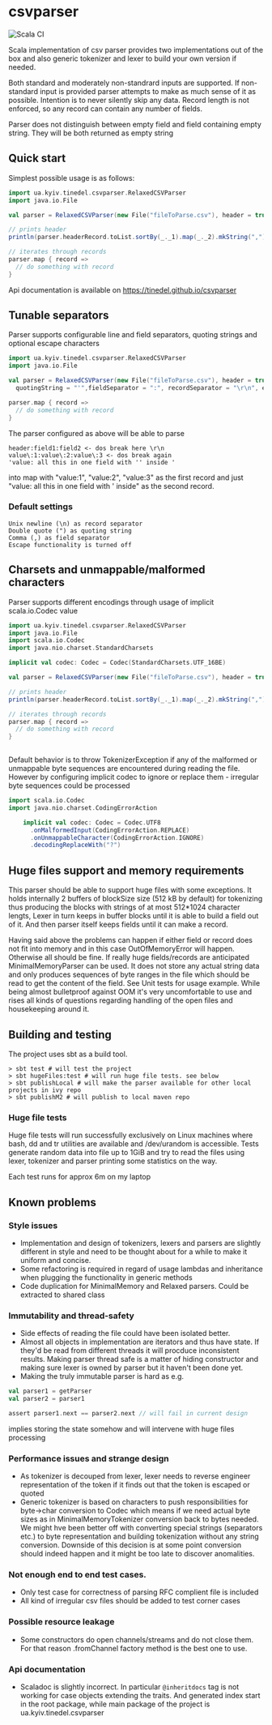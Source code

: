 # csvparser
![Scala CI](https://github.com/tinedel/csvparser/workflows/Scala%20CI/badge.svg)

Scala implementation of csv parser provides two implementations out of the box and also
generic tokenizer and lexer to build your own version if needed.

Both standard and moderately non-standrard inputs are supported. If non-standard input is
provided parser attempts to make as much sense of it as possible. Intention is to never silently 
skip any data. Record length is not enforced, so any record can contain any number of fields.

Parser does not distinguish between empty field and field containing empty string. 
They will be both returned as empty string

## Quick start

Simplest possible usage is as follows:
```scala
import ua.kyiv.tinedel.csvparser.RelaxedCSVParser
import java.io.File

val parser = RelaxedCSVParser(new File("fileToParse.csv"), header = true)

// prints header
println(parser.headerRecord.toList.sortBy(_._1).map(_._2).mkString(","))

// iterates through records
parser.map { record =>
  // do something with record
}
```

Api documentation is available on https://tinedel.github.io/csvparser

## Tunable separators

Parser supports configurable line and field separators, quoting strings and optional escape characters

```scala
import ua.kyiv.tinedel.csvparser.RelaxedCSVParser
import java.io.File

val parser = RelaxedCSVParser(new File("fileToParse.csv"), header = true,
  quotingString = "'",fieldSeparator = ":", recordSeparator = "\r\n", escapeString = Some("\\"))

parser.map { record =>
  // do something with record
}
```

The parser configured as above will be able to parse

```text
header:field1:field2 <- dos break here \r\n
value\:1:value\:2:value\:3 <- dos break again
'value: all this in one field with '' inside '
```
into map with "value:1", "value:2", "value:3" as the first record and just "value: all this in one field with ' inside"
as the second record.

### Default settings

```text
Unix newline (\n) as record separator 
Double quote (") as quoting string
Comma (,) as field separator
Escape functionality is turned off
```

## Charsets and unmappable/malformed characters

Parser supports different encodings through usage of implicit scala.io.Codec value

```scala
import ua.kyiv.tinedel.csvparser.RelaxedCSVParser
import java.io.File
import scala.io.Codec
import java.nio.charset.StandardCharsets

implicit val codec: Codec = Codec(StandardCharsets.UTF_16BE)

val parser = RelaxedCSVParser(new File("fileToParse.csv"), header = true)

// prints header
println(parser.headerRecord.toList.sortBy(_._1).map(_._2).mkString(","))

// iterates through records
parser.map { record =>
  // do something with record
}
 
```

Default behavior is to throw TokenizerException if any of the malformed or unmappable byte sequences are encountered during
reading the file. However by configuring implicit codec to ignore or replace them - irregular byte sequences could be processed

```scala
import scala.io.Codec
import java.nio.charset.CodingErrorAction

    implicit val codec: Codec = Codec.UTF8
      .onMalformedInput(CodingErrorAction.REPLACE)
      .onUnmappableCharacter(CodingErrorAction.IGNORE)
      .decodingReplaceWith("?")

``` 

## Huge files support and memory requirements
This parser should be able to support huge files with some exceptions. It holds internally 2 buffers of blockSize size 
(512 kB by default) for tokenizing thus producing the blocks with strings of at most 512*1024 character lengts, Lexer in turn
keeps in buffer blocks until it is able to  build a field out of it. And then parser itself keeps fields until it can make a record.

Having said above the problems can happen if either field or record does not fit into memory and in this case 
OutOfMemoryError will happen. Otherwise all should be fine. If really huge fields/records are anticipated MinimalMemoryParser
can be used. It does not store any actual string data and only produces sequences of byte ranges in the file which should be read
to get the content of the field. See Unit tests for usage example. While being almost bulletproof against OOM it's very 
uncomfortable to use and rises all kinds of questions regarding handling of the open files and housekeeping around it.

## Building and testing
The project uses sbt as a build tool. 
```shell script
> sbt test # will test the project
> sbt hugeFiles:test # will run huge file tests. see below
> sbt publishLocal # will make the parser available for other local projects in ivy repo
> sbt publishM2 # will publish to local maven repo
```

### Huge file tests
Huge file tests will run successfully exclusively on Linux machines where bash, dd and tr utilities are available and 
/dev/urandom is accessible.
Tests generate random data into file up to 1GiB and try to read the files using lexer, tokenizer and parser printing some
statistics on the way.

Each test runs for approx 6m on my laptop

## Known problems

### Style issues

* Implementation and design of tokenizers, lexers and parsers are slightly different in style and need to be thought about 
for a while to make it uniform and concise. 
* Some refactoring is required in regard of usage lambdas and inheritance when plugging the functionality in generic methods
* Code duplication for MinimalMemory and Relaxed parsers. Could be extracted to shared class

### Immutability and thread-safety

* Side effects of reading the file could have been isolated better. 
* Almost all objects in implementation are iterators and thus have state. If they'd be read from different threads it will procduce
inconsistent results. Making parser thread safe is a matter of hiding constructor and making sure lexer is owned by parser but it
haven't been done yet.
* Making the truly immutable parser is hard as e.g. 
```scala
val parser1 = getParser
val parser2 = parser1

assert parser1.next == parser2.next // will fail in current design
```

implies storing the state somehow and will intervene with huge files processing
  
### Performance issues and strange design
* As tokenizer is decouped from lexer, lexer needs to reverse engineer representation of the token if it finds out that 
the token is escaped or quoted
* Generic tokenizer is based on characters to push responsibilities for byte->char conversion to Codec which means if we need
actual byte sizes as in MinimalMemoryTokenizer conversion back to bytes needed. We might hve been better off with converting
special strings (separators etc.) to byte representation and building tokenization without any string conversion. Downside of 
this decision is at some point conversion should indeed happen and it might be too late to discover anomalities.

### Not enough end to end test cases.
* Only test case for correctness of parsing RFC complient file is included
* All kind of irregular csv files should be added to test corner cases

### Possible resource leakage
* Some constructors do open channels/streams and do not close them. For that reason .fromChannel factory method is the best one to use.

### Api documentation
* Scaladoc is slightly incorrect. In particular `@inheritdocs` tag is not working for case objects extending the traits. And generated index start in the root package, while main package of the project is ua.kyiv.tinedel.csvparser
